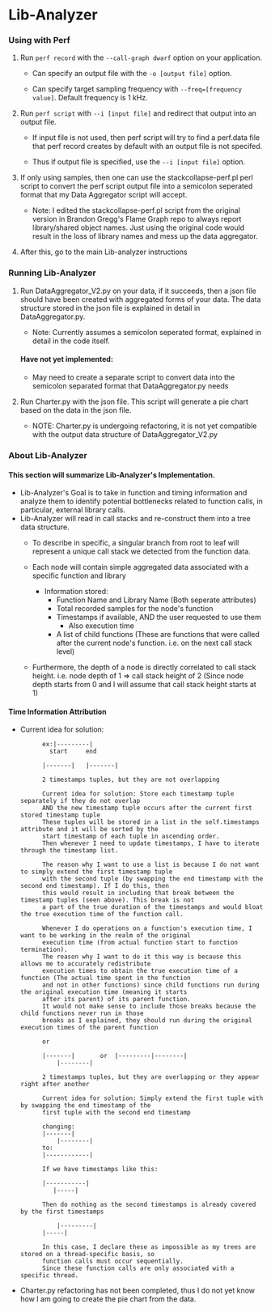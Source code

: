 # Lib-Analyzer
### Using with Perf
1. Run ```perf record``` with the ```--call-graph dwarf``` option on your application.
   
   - Can specify an output file with the ```-o [output file]``` option.

   - Can specify target sampling frequency with ```--freq=[frequency value]```. Default frequency is 1 kHz.

2. Run ```perf script``` with ```--i [input file]``` and redirect that output into an output file.

   - If input file is not used, then perf script will try to find a perf.data file that perf record creates by default with an output file is not specifed.

   - Thus if output file is specified, use the ```--i [input file]``` option.

3. If only using samples, then one can use the stackcollapse-perf.pl perl script to convert the perf script output file into a semicolon seperated format that my Data Aggregator script will accept. 
   
   - Note: I edited the stackcollapse-perf.pl script from the original version in Brandon Gregg's Flame Graph repo to always report library/shared object names. Just using the original code would result in the loss of library names and mess up the data aggregator.
4. After this, go to the main Lib-analyzer instructions

### Running Lib-Analyzer
1. Run DataAggregator_V2.py on your data, if it succeeds, then a json file should have been created with aggregated forms of your data. The data structure stored in the json file is explained in detail in DataAggregator.py.
   
   - Note: Currently assumes a semicolon seperated format, explained in detail in the code itself.
  
   #### Have not yet implemented:
   
   - May need to create a separate script to convert data into the semicolon separated format that DataAggregator.py needs
   
2. Run Charter.py with the json file. This script will generate a pie chart based on the data in the json file.
   - NOTE: Charter.py is undergoing refactoring, it is not yet compatible with the output data structure of DataAggregator_V2.py
   
### About Lib-Analyzer

#### This section will summarize Lib-Analyzer's Implementation.

- Lib-Analyzer's Goal is to take in function and timing information and analyze them to identify potential bottlenecks related to function calls, in particular, external library calls.
- Lib-Analyzer will read in call stacks and re-construct them into a tree data structure. 
  - To describe in specific, a singular branch from root to leaf will represent a unique call stack we detected from the function data.
  - Each node will contain simple aggregated data associated with a specific function and library
   
      - Information stored:
        - Function Name and Library Name (Both seperate attributes)
        - Total recorded samples for the node's function
        - Timestamps if available, AND the user requested to use them
             - Also execution time
        - A list of child functions (These are functions that were called after the current node's function. i.e. on the next call stack level)

  - Furthermore, the depth of a node is directly correlated to call stack height. i.e. node depth of 1 => call stack height of 2 (Since node depth starts from 0 and I will assume that call stack height starts at 1)
    
#### Time Information Attribution
   
- Current idea for solution:

            ex:|---------|
              start     end
  
            |-------|   |-------|
            
            2 timestamps tuples, but they are not overlapping
            
            Current idea for solution: Store each timestamp tuple separately if they do not overlap
            AND the new timestamp tuple occurs after the current first stored timestamp tuple
            These tuples will be stored in a list in the self.timestamps attribute and it will be sorted by the
            start timestamp of each tuple in ascending order.
            Then whenever I need to update timestamps, I have to iterate through the timestamp list.
            
            The reason why I want to use a list is because I do not want to simply extend the first timestamp tuple
            with the second tuple (by swapping the end timestamp with the second end timestamp). If I do this, then
            this would result in including that break between the timestamp tuples (seen above). This break is not
            a part of the true duration of the timestamps and would bloat the true execution time of the function call.
            
            Whenever I do operations on a function's execution time, I want to be working in the realm of the original 
            execution time (from actual function start to function termination). 
            The reason why I want to do it this way is because this allows me to accurately redistribute
            execution times to obtain the true execution time of a function (The actual time spent in the function 
            and not in other functions) since child functions run during the original execution time (meaning it starts 
            after its parent) of its parent function. 
            It would not make sense to include those breaks because the child functions never run in those 
            breaks as I explained, they should run during the original execution times of the parent function
            
            or
            
            |-------|       or  |---------|--------|
                |--------|    
            
            2 timestamps tuples, but they are overlapping or they appear right after another
            
            Current idea for solution: Simply extend the first tuple with by swapping the end timestamp of the
            first tuple with the second end timestamp
            
            changing:
            |-------|
                |--------|
            to:
            |------------|
            
            If we have timestamps like this:
            
            |-----------|
               |-----|
               
            Then do nothing as the second timestamps is already covered by the first timestamps
            
                |---------|
            |-----|
            
            In this case, I declare these as impossible as my trees are stored on a thread-specific basis, so 
            function calls must occur sequentially. 
            Since these function calls are only associated with a specific thread.
- Charter.py refactoring has not been completed, thus I do not yet know how I am going to create the pie chart from the data.